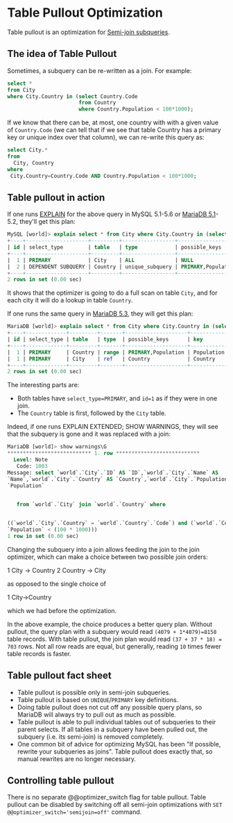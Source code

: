 # Table Pullout Optimization

Table pullout is an optimization for [Semi-join subqueries](/replication/optimization-and-tuning/query-optimizations/subquery-optimizations/semi-join-subquery-optimizations).

## The idea of Table Pullout

Sometimes, a subquery can be re-written as a join. For example:

```sql
select *
from City 
where City.Country in (select Country.Code
                       from Country 
                       where Country.Population < 100*1000);
```

If we know that there can be, at most, one country with with a given value of `Country.Code` (we can tell that if we see that table Country has a primary key or unique index over that column), we can re-write this query as:

```sql
select City.* 
from 
  City, Country 
where
 City.Country=Country.Code AND Country.Population < 100*1000;
```

## Table pullout in action

If one runs [EXPLAIN](/sql-statements-structure/sql-statements/administrative-sql-statements/analyze-and-explain-statements/explain) for the above query in MySQL 5.1-5.6 or [MariaDB 5.1](/kb/en/what-is-mariadb-51/)-5.2, they'll get this plan:

```sql
MySQL [world]> explain select * from City where City.Country in (select Country.Code from Country where Country.Population < 100*1000);
+----+--------------------+---------+-----------------+--------------------+---------+---------+------+------+-------------+
| id | select_type        | table   | type            | possible_keys      | key     | key_len | ref  | rows | Extra       |
+----+--------------------+---------+-----------------+--------------------+---------+---------+------+------+-------------+
|  1 | PRIMARY            | City    | ALL             | NULL               | NULL    | NULL    | NULL | 4079 | Using where |
|  2 | DEPENDENT SUBQUERY | Country | unique_subquery | PRIMARY,Population | PRIMARY | 3       | func |    1 | Using where |
+----+--------------------+---------+-----------------+--------------------+---------+---------+------+------+-------------+
2 rows in set (0.00 sec)
```

It shows that the optimizer is going to do a full scan on table `City`, and for each city it will do a lookup in table `Country`.

If one runs the same query in [MariaDB 5.3](/kb/en/what-is-mariadb-53/), they will get this plan:

```sql
MariaDB [world]> explain select * from City where City.Country in (select Country.Code from Country where Country.Population < 100*1000);
+----+-------------+---------+-------+--------------------+------------+---------+--------------------+------+-----------------------+
| id | select_type | table   | type  | possible_keys      | key        | key_len | ref                | rows | Extra                 |
+----+-------------+---------+-------+--------------------+------------+---------+--------------------+------+-----------------------+
|  1 | PRIMARY     | Country | range | PRIMARY,Population | Population | 4       | NULL               |   37 | Using index condition |
|  1 | PRIMARY     | City    | ref   | Country            | Country    | 3       | world.Country.Code |   18 |                       |
+----+-------------+---------+-------+--------------------+------------+---------+--------------------+------+-----------------------+
2 rows in set (0.00 sec)
```

The interesting parts are:

- Both tables have <code class="fixed" style="white-space:pre-wrap">select_type=PRIMARY</code>, and <code class="fixed" style="white-space:pre-wrap">id=1</code> as if they were in one join.
- The `Country` table is first, followed by the `City` table.

Indeed, if one runs EXPLAIN EXTENDED; SHOW WARNINGS, they will see that the subquery is gone and it was replaced with a join:

```sql
MariaDB [world]> show warnings\G
*************************** 1. row ***************************
  Level: Note
   Code: 1003
Message: select `world`.`City`.`ID` AS `ID`,`world`.`City`.`Name` AS 
`Name`,`world`.`City`.`Country` AS `Country`,`world`.`City`.`Population` AS 
`Population` 

  
   from `world`.`City` join `world`.`Country` where 


((`world`.`City`.`Country` = `world`.`Country`.`Code`) and (`world`.`Country`.
`Population` < (100 * 1000)))
1 row in set (0.00 sec)
```

Changing the subquery into a join allows feeding the join to the join optimizer, which can make a choice between two possible join orders:

1 City -&gt; Country
2 Country -&gt; City

as opposed to the single choice of

1 City-&gt;Country

which we had before the optimization.

In the above example, the choice produces a better query plan. Without pullout, the query plan with a subquery would read `(4079 + 1*4079)=8158` table records.  With table pullout, the join plan would read `(37 + 37 * 18) = 703` rows.  Not all row reads are equal, but generally, reading `10` times fewer table records is faster.

## Table pullout fact sheet

- Table pullout is possible only in semi-join subqueries.
- Table pullout is based on `UNIQUE`/`PRIMARY` key definitions.
- Doing table pullout does not cut off any possible query plans, so MariaDB will always try to pull out as much as possible.
- Table pullout is able to pull individual tables out of subqueries to their parent selects. If all tables in a subquery have been pulled out, the subquery (i.e. its semi-join) is removed completely.
- One common bit of advice for optimizing MySQL has been "If possible, rewrite your subqueries as joins". Table pullout does exactly that, so manual rewrites are no longer necessary.

## Controlling table pullout

There is no separate @@optimizer_switch flag for table pullout. Table pullout can be disabled by switching off all semi-join optimizations with 
<code class="fixed" style="white-space:pre-wrap">SET @@optimizer_switch='semijoin=off'</code> command.